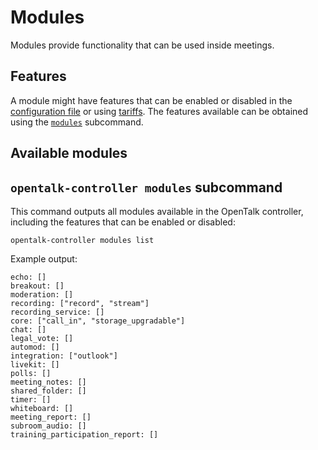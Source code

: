 # Modules

Modules provide functionality that can be used inside meetings.

## Features

A module might have features that can be enabled or disabled in the
[configuration file](../core/configuration.md) or using [tariffs](tariffs.md). The
features available can be obtained using the
[`modules`](#opentalk-controller-modules-subcommand) subcommand.

## Available modules

## `opentalk-controller modules` subcommand

This command outputs all modules available in the OpenTalk controller, including
the features that can be enabled or disabled:

```text
opentalk-controller modules list
```

Example output:

<!-- begin:fromfile:cli-usage/opentalk-controller-modules-list.md -->

```text
echo: []
breakout: []
moderation: []
recording: ["record", "stream"]
recording_service: []
core: ["call_in", "storage_upgradable"]
chat: []
legal_vote: []
automod: []
integration: ["outlook"]
livekit: []
polls: []
meeting_notes: []
shared_folder: []
timer: []
whiteboard: []
meeting_report: []
subroom_audio: []
training_participation_report: []
```

<!-- end:fromfile:cli-usage/opentalk-controller-modules-list.md -->
